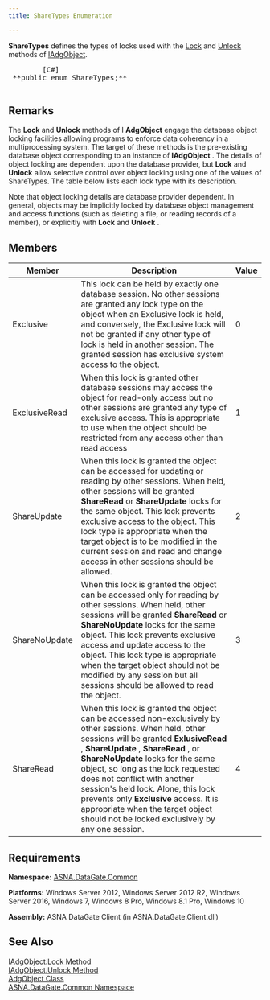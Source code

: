 ```yaml
---
title: ShareTypes Enumeration

---
```


<span> **ShareTypes** </span> defines the types of locks used with the [ Lock](iadg-object-class-lock-method.html) and [Unlock](iadg-object-class-unlock-method.html) methods of [IAdgObject](iadg-object-class.html).
<pre class="prettyprint">
        <span class="lang">[C#]</span>
 **public enum ShareTypes;** 
      </pre>


## Remarks

The **Lock** and **Unlock** methods of I **AdgObject** engage the database object locking facilities allowing programs to enforce data coherency in a multiprocessing system. The target of these methods is the pre-existing database object corresponding to an instance of **IAdgObject** . The details of object locking are dependent upon the database provider, but **Lock** and **Unlock** allow selective control over object locking using one of the values of ShareTypes. The table below lists each lock type with its description. 

Note that object locking details are database provider dependent. In general, objects may be implicitly locked by database object management and access functions (such as deleting a file, or reading records of a member), or explicitly with **Lock** and **Unlock** . 
## Members



| Member | Description | Value |
| ---- | ---- | ---- |
| Exclusive | This lock can be held by exactly one database session. No other sessions are granted any lock type on the object when an Exclusive lock is held, and conversely, the Exclusive lock will not be granted if any other type of lock is held in another session. The granted session has exclusive system access to the object. | 0 |
| ExclusiveRead | When this lock is granted other database sessions may access the object for read-only access but no other sessions are granted any type of exclusive access. This is appropriate to use when the object should be restricted from any access other than read access | 1 |
| ShareUpdate | When this lock is granted the object can be accessed for updating or reading by other sessions. When held, other sessions will be granted **ShareRead** or **ShareUpdate** locks for the same object. This lock prevents exclusive access to the object. This lock type is appropriate when the target object is to be modified in the current session and read and change access in other sessions should be allowed. | 2 |
| ShareNoUpdate | When this lock is granted the object can be accessed only for reading by other sessions. When held, other sessions will be granted **ShareRead** or **ShareNoUpdate** locks for the same object. This lock prevents exclusive access and update access to the object. This lock type is appropriate when the target object should not be modified by any session but all sessions should be allowed to read the object. | 3 |
| ShareRead | When this lock is granted the object can be accessed non-exclusively by other sessions. When held, other sessions will be granted **ExlusiveRead** , **ShareUpdate** , **ShareRead** , or **ShareNoUpdate** locks for the same object, so long as the lock requested does not conflict with another session's held lock. Alone, this lock prevents only **Exclusive** access. It is appropriate when the target object should not be locked exclusively by any one session. | 4 |



## Requirements

**Namespace:** [ASNA.DataGate.Common](datagate-common-namespace.html) 

**Platforms:** Windows Server 2012, Windows Server 2012 R2, Windows Server 2016, Windows 7, Windows 8 Pro, Windows 8.1 Pro, Windows 10

**Assembly:** ASNA DataGate Client (in ASNA.DataGate.Client.dll)
## See Also


[IAdgObject.Lock Method](iadg-object-class-lock-method.html) <br />
[IAdgObject.Unlock Method](iadg-object-class-unlock-method.html)<br />
[AdgObject Class](iadg-object-class.html)<br />
[ASNA.DataGate.Common Namespace](datagate-common-namespace.html)

